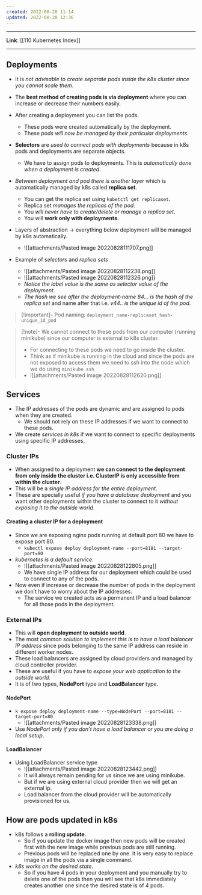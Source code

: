 ```yaml
---
created: 2022-08-28 11:14
updated: 2022-08-28 12:36
---
```

---
**Link**: [[110 Kubernetes Index]]

---
## Deployments
- It is *not advisable to create separate pods inside the k8s cluster since you cannot scale them*.
- The **best method of creating pods is via deployment** where you can increase or decrease their numbers easily.
- After creating a deployment you can list the pods. 
	- These pods were created automatically by the deployment. 
	- These *pods will now be managed by their particular deployments*.
- **Selectors** are *used to connect pods with deployments* because in k8s pods and deployments are separate objects. 
	- We have to assign pods to deployments. This is *automatically done when a deployment is created*.

- *Between deployment and pod there is another layer* which is automatically managed by k8s called **replica set**. 
	- You can get the replica set using `kubetctl get replicaset`. 
	- Replica set *manages the replicas of the pod*. 
	- You *will never have to create/delete or manage a replica set*. 
	- You will **work only with deployments**.

- Layers of abstraction → everything below deployment will be managed by k8s automatically.
	- ![[attachments/Pasted image 20220828111707.png]]

- Example of *selectors* and *replica sets*
	- ![[attachments/Pasted image 20220828112238.png]]
	- ![[attachments/Pasted image 20220828112326.png]]
	- *Notice the label value is the same as selector value of the deployment.*
	- *The hash we see after the deployment-name 84... is the hash of the replica set* and name after that i.e. *v44.. is the unique id of the pod*.

> [!important]- Pod naming: `deployment_name-replicaset_hash-unique_id_pod`

> [!note]- We cannot connect to these pods from our computer (running minikube) since our computer is external to k8s cluster. 
> - For connecting to these pods we need to go inside the cluster. 
> - Think as if minikube is running in the cloud and since the pods are not exposed to access them we need to ssh into the node which we do using `minikube ssh`
> - ![[attachments/Pasted image 20220828112620.png]]

## Services
- The IP addresses of the pods are dynamic and are assigned to pods when they are created.
	- We should not rely on these IP addresses if we want to connect to these pods.
- We create *services in k8s* if we want to connect to specific deployments using specific IP addresses. 

### Cluster IPs
- When assigned to a deployment **we can connect to the deployment from only inside the cluster i.e. ClusterIP is only accessible from within the cluster**. 
- This will be a *single IP address for the entire deployment*. 
- These are specially useful *if you have a database deployment* and you want other deployments within the cluster to connect to it *without exposing it to the outside world*.

#### Creating a cluster IP for a deployment
- Since we are exposing nginx pods running at default port 80 we have to expose port 80.
	- `kubectl expose deploy deployment-name --port=8181 --target-port=80`
- *kubernetes is a default service*. 
	- ![[attachments/Pasted image 20220828122805.png]]
	- We have single IP address for our deployment which could be used to connect to any of the pods.
- Now even if increase or decrease the number of pods in the deployment we don’t have to worry about the IP addresses. 
	- The service we created acts as a permanent IP and a load balancer for all those pods in the deployment.


### External IPs
- This will **open deployment to outside world**. 
- The most *common solution to implement this is to have a load balancer IP address* since pods belonging to the same IP address can reside in different worker nodes. 
- These load balancers are assigned by cloud providers and managed by cloud controller provider. 
- These are useful if you have to *expose your web application to the outside world*. 
- It is of two types, **NodePort** type and **LoadBalancer** type.

#### NodePort
- `k expose deploy deployment-name --type=NodePort --port=8181 --target-port=80`
	- ![[attachments/Pasted image 20220828123338.png]]
- Use *NodePort only if you don’t have a load balancer or you are doing a local setup*.

#### LoadBalancer
- Using LoadBalancer service type
	- ![[attachments/Pasted image 20220828123442.png]]
	- It will always remain pending for us since we are using minikube. 
	- But if we are using external cloud provider then we will get an external ip. 
	- Load balancer from the cloud provider will be automatically provisioned for us.

## How are pods updated in k8s
- k8s follows a **rolling update**. 
	- So if you update the docker image then new pods will be created first with the new image while previous pods are still running. 
	- Previous pods will be replaced one by one. It is very easy to replace image in all the pods via a single command.
- *k8s works on the desired state*. 
	- So if you have 4 pods in your deployment and you manually try to delete one of the pods then you will see that k8s immediately creates another one since the desired state is of 4 pods.